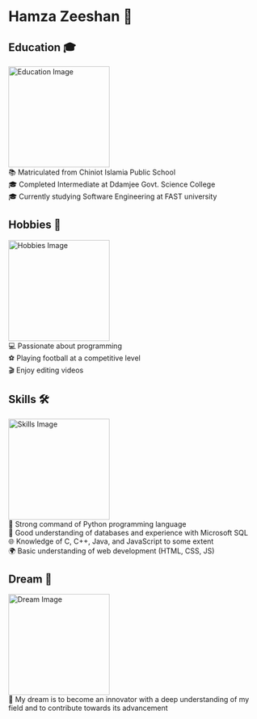 # Hamza Zeeshan 🌟

## Education 🎓
<img src="https://github.com/user-attachments/assets/411af2f9-248f-400a-90b3-e19ea575ee15" width="200" alt="Education Image"/>\
📚 Matriculated from Chiniot Islamia Public School\
🎓 Completed Intermediate at Ddamjee Govt. Science College\
🎓 Currently studying Software Engineering at FAST university

## Hobbies 🎨
<img src="https://github.com/user-attachments/assets/aefee22e-1a9f-47a5-9bda-5608c5f28928" width="200" alt="Hobbies Image"/>\
💻 Passionate about programming\
⚽ Playing football at a competitive level\
🎬 Enjoy editing videos

## Skills 🛠️
<img src="https://github.com/user-attachments/assets/1109f19a-eaec-4e8d-bee9-ceb1be4be1d0" width="200" alt="Skills Image"/>\
🐍 Strong command of Python programming language\
💾 Good understanding of databases and experience with Microsoft SQL\
🌐 Knowledge of C, C++, Java, and JavaScript to some extent\
🌍 Basic understanding of web development (HTML, CSS, JS)

## Dream 🌠
<img src="https://github.com/user-attachments/assets/b25a0299-c9cd-424f-9109-9f999d30decd" width="200" alt="Dream Image"/>\
🚀 My dream is to become an innovator with a deep understanding of my field and to contribute towards its advancement
